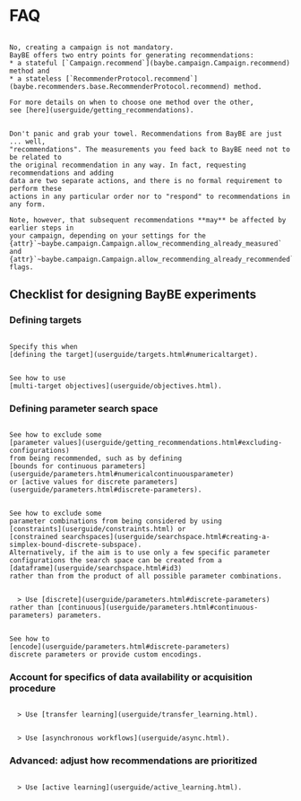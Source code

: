 # FAQ

```{dropdown} Do I need to create a campaign to get recommendations?

No, creating a campaign is not mandatory.
BayBE offers two entry points for generating recommendations:
* a stateful [`Campaign.recommend`](baybe.campaign.Campaign.recommend) method and 
* a stateless [`RecommenderProtocol.recommend`](baybe.recommenders.base.RecommenderProtocol.recommend) method.

For more details on when to choose one method over the other,
see [here](userguide/getting_recommendations).
```

```{dropdown} BayBE recommends A but experimentalists do B. What now?

Don't panic and grab your towel. Recommendations from BayBE are just ... well,
"recommendations". The measurements you feed back to BayBE need not to be related to
the original recommendation in any way. In fact, requesting recommendations and adding
data are two separate actions, and there is no formal requirement to perform these
actions in any particular order nor to "respond" to recommendations in any form.

Note, however, that subsequent recommendations **may** be affected by earlier steps in
your campaign, depending on your settings for the
{attr}`~baybe.campaign.Campaign.allow_recommending_already_measured` and
{attr}`~baybe.campaign.Campaign.allow_recommending_already_recommended` flags.
```

## Checklist for designing BayBE experiments

### Defining targets

```{dropdown} Should be target value maximized rather than minimized or matched to specific value?

Specify this when
[defining the target](userguide/targets.html#numericaltarget).
```

```{dropdown} Should be multiple target optimized simultaneously?

See how to use 
[multi-target objectives](userguide/objectives.html).
```

### Defining parameter search space

```{dropdown} Are only some parameter values of interest/possible?

See how to exclude some 
[parameter values](userguide/getting_recommendations.html#excluding-configurations) 
from being recommended, such as by defining
[bounds for continuous parameters](userguide/parameters.html#numericalcontinuousparameter)
or [active values for discrete parameters](userguide/parameters.html#discrete-parameters).
```

```{dropdown} Are only some parameter combinations of interest/possible?

See how to exclude some 
parameter combinations from being considered by using 
[constraints](userguide/constraints.html) or
[constrained searchspaces](userguide/searchspace.html#creating-a-simplex-bound-discrete-subspace).
Alternatively, if the aim is to use only a few specific parameter configurations the search space can be created from a 
[dataframe](userguide/searchspace.html#id3) 
rather than from the product of all possible parameter combinations.
```

```{dropdown} Are some parameters non-numeric or allow only discrete numbers?

  > Use [discrete](userguide/parameters.html#discrete-parameters)
rather than [continuous](userguide/parameters.html#continuous-parameters) parameters.
```

```{dropdown} Is it possible to encode discrete parameters based on domain knowledge to capture relationships between categories (e.g., ordered values, molecular fingerprints, model embeddings)?

See how to 
[encode](userguide/parameters.html#discrete-parameters)
discrete parameters or provide custom encodings.
```

### Account for specifics of data availability or acquisition procedure

```{dropdown} Is additional data from historic or other partially-related experiments available?

  > Use [transfer learning](userguide/transfer_learning.html).
```

```{dropdown} Will the outcome measurements of different parameter setting become available at different times?

  > Use [asynchronous workflows](userguide/async.html).
```

### Advanced: adjust how recommendations are prioritized

```{dropdown} Is the aim to reduce the overall uncertainty across different regions of the search space rather than optimize a specific objective?

  > Use [active learning](userguide/active_learning.html).
```



